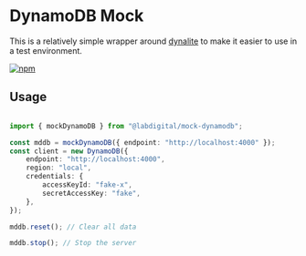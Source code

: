 # DynamoDB Mock
This is a relatively simple wrapper around
[dynalite](https://github.com/mhart/dynalite) to make it easier to use in a test
environment.

[![npm](https://img.shields.io/npm/v/@labdigital/mock-dynamodb.svg)](https://www.npmjs.com/package/@labdigital/mock-dynamodb)

## Usage
```typescript

import { mockDynamoDB } from "@labdigital/mock-dynamodb";

const mddb = mockDynamoDB({ endpoint: "http://localhost:4000" });
const client = new DynamoDB({
	endpoint: "http://localhost:4000",
	region: "local",
	credentials: {
		accessKeyId: "fake-x",
		secretAccessKey: "fake",
	},
});

mddb.reset(); // Clear all data

mddb.stop(); // Stop the server
```
